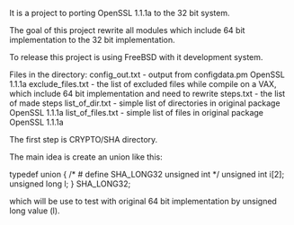 It is a project to porting OpenSSL 1.1.1a to the 32 bit system.

The goal of this project rewrite all modules
which include 64 bit implementation to the 32 bit implementation.

To release this project is using FreeBSD with it development system.

Files in the directory:
config_out.txt           - output from configdata.pm OpenSSL 1.1.1a
exclude_files.txt        - the list of excluded files while compile on a VAX,
                           which include 64 bit implementation and need to
                           rewrite
steps.txt                 - the list of made steps
list_of_dir.txt           - simple list of directories in original package OpenSSL 1.1.1a
list_of_files.txt         - simple list of files in original package OpenSSL 1.1.1a

The first step is CRYPTO/SHA directory.

The main idea is create an union like this:

typedef union {           /* # define SHA_LONG32 unsigned int */
   unsigned int  i[2];
   unsigned long l;
   } SHA_LONG32;

which will be use to test with original 64 bit implementation by unsigned long value (l).
